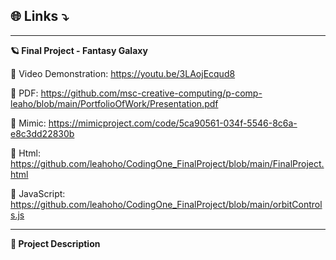 ## 🌐 Links ⤵️

-----------

**🪐 Final Project - Fantasy Galaxy**

🔗 Video Demonstration: https://youtu.be/3LAojEcqud8

🔗 PDF: https://github.com/msc-creative-computing/p-comp-leaho/blob/main/PortfolioOfWork/Presentation.pdf

🔗 Mimic: https://mimicproject.com/code/5ca90561-034f-5546-8c6a-e8c3dd22830b

🔗 Html: https://github.com/leahoho/CodingOne_FinalProject/blob/main/FinalProject.html

🔗 JavaScript: https://github.com/leahoho/CodingOne_FinalProject/blob/main/orbitControls.js

-----------

**🌌 Project Description**
